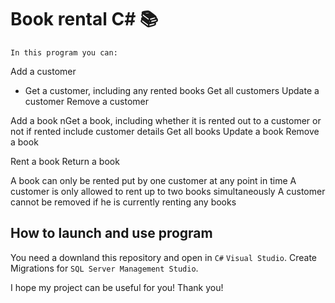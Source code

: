 # Book rental C# 📚

`In this program you can:`


Add a customer

- Get a customer, including any rented books 
Get all customers 
Update a customer 
Remove a customer

Add a book 
nGet a book, including whether it is rented out to a customer or not if rented include customer details
Get all books 
Update a book 
Remove a book


Rent a book 
Return a book

A book can only be rented put by one customer at any point in time 
A customer is only allowed to rent up to two books simultaneously 
A customer cannot be removed if he is currently renting any books

## How to launch and use program

You need a downland this repository and open in ```C#``` ```Visual Studio```. 
Create Migrations for ```SQL Server Management Studio```.

I hope my project can be useful for you!
Thank you!
